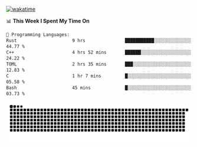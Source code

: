 [![wakatime](https://wakatime.com/badge/user/384f91c6-4eee-411f-8f3b-1b691f58a544.svg)](https://wakatime.com/@384f91c6-4eee-411f-8f3b-1b691f58a544)

<!--START_SECTION:waka-->
📊 **This Week I Spent My Time On** 

```text
💬 Programming Languages: 
Rust                     9 hrs               ███████████░░░░░░░░░░░░░░   44.77 % 
C++                      4 hrs 52 mins       ██████░░░░░░░░░░░░░░░░░░░   24.22 % 
TOML                     2 hrs 35 mins       ███░░░░░░░░░░░░░░░░░░░░░░   12.83 % 
C                        1 hr 7 mins         █░░░░░░░░░░░░░░░░░░░░░░░░   05.58 % 
Bash                     45 mins             █░░░░░░░░░░░░░░░░░░░░░░░░   03.73 % 
```


<!--END_SECTION:waka-->

<picture>
  <source media="(prefers-color-scheme: dark)" srcset="https://raw.githubusercontent.com/fuwx295/fuwx295/output/github-contribution-grid-snake-dark.svg">
  <source media="(prefers-color-scheme: light)" srcset="https://raw.githubusercontent.com/fuwx295/fuwx295/output/github-contribution-grid-snake.svg">
  <img alt="github contribution grid snake animation" src="https://raw.githubusercontent.com/fuwx295/fuwx295/output/github-contribution-grid-snake.svg">
</picture>
